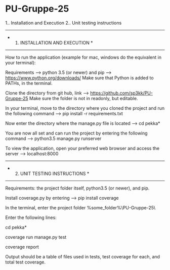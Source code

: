 # PU-Gruppe-25

1.. Installation and Execution
2.. Unit testing instructions

*********************************
* 1. INSTALLATION AND EXECUTION *
*********************************

How to run the application (example for mac, windows do the equivalent in your terminal):

Requirements --> python 3.5 (or newer) and pip --> https://www.python.org/downloads/
Make sure that Python is added to PATHs, in the terminal.

Clone the directory from git hub, link --> https://github.com/sp3kk/PU-Gruppe-25
Make sure the folder is not in readonly, but editable.

In your terminal, move to the directory where you cloned the project
and run the following command --> pip install -r requirements.txt

Now enter the directory where the manage.py file is located 
--> cd pekka*

You are now all set and can run the project by entering the following command 
--> python3.5 manage.py runserver

To view the application, open your preferred web browser and access the server
--> localhost:8000

********************************
* 2. UNIT TESTING INSTRUCTIONS *
********************************

Requirements: the project folder itself, python3.5 (or newer), and pip.

Install coverage.py by entering --> pip install coverage

In the terminal, enter the project folder \%some_folder%\PU-Gruppe-25\

Enter the following lines:

cd pekka*

coverage run manage.py test

coverage report

Output should be a table of files used in tests, test coverage for each,
and total test coverage.
